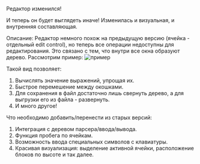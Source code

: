 Редактор изменился!

И теперь он будет выглядеть иначе! Изменилась и визуальная, и внутренняя составляющая.

Описание:
Редактор немного похож на предыдущую версию (ячейка - отдельный edit control), но теперь все операции недоступны для редактирования. Это связано с тем, что внутри все окна образуют дерево.
Рассмотрим пример:
![пример](https://pp.vk.me/c626625/v626625425/3b497/VUCUSC9gC4A.jpg)

Такой вид позволяет:
1. Вычислять значение выражений, упрощая их.
2. Быстрое перемешение между окошками.
3. Для сохранения в файл достаточно лишь свернуть дерево, а для выгрузки его из файла - развернуть.
4. И много другое!

Что необходимо добавить/перенести из старых версий:
1. Интеграция с деревом парсера/ввода/вывода.
2. Функция пробега по ячейкам.
3. Возможность ввода специальных символов с клавиатуры.
4. Красивая визуализация: выделение активной ячейки, расположение блоков по высоте и так далее.